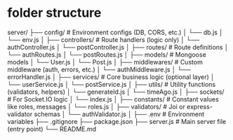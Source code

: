 # folder structure

server/
├── config/               # Environment configs (DB, CORS, etc.)
│   └── db.js
│   └── env.js
│
├── controllers/          # Route handlers (logic only)
│   └── authController.js
│   └── postController.js
│
├── routes/               # Route definitions
│   └── authRoutes.js
│   └── postRoutes.js
│
├── models/               # Mongoose models
│   └── User.js
│   └── Post.js
│
├── middlewares/          # Custom middleware (auth, errors, etc.)
│   └── authMiddleware.js
│   └── errorHandler.js
│
├── services/             # Core business logic (optional layer)
│   └── userService.js
│   └── postService.js
│
├── utils/                # Utility functions (validators, helpers)
│   └── generateId.js
│   └── timeAgo.js
│
├── sockets/              # For Socket.IO logic
│   └── index.js
│
├── constants/            # Constant values like roles, messages
│   └── roles.js
│
├── validators/           # Joi or express-validator schemas
│   └── authValidator.js
│
├── .env                  # Environment variables
├── .gitignore
├── package.json
├── server.js             # Main server file (entry point)
└── README.md